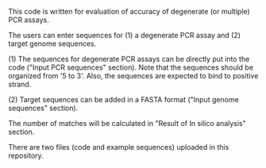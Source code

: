 This code is written for evaluation of accuracy of degenerate (or multiple) PCR assays.

The users can enter sequences for (1) a degenerate PCR assay and (2) target genome sequences. 

(1) The sequences for degenerate PCR assays can be directly put into the code ("Input PCR sequences" section). Note that the sequences should be organized from '5 to 3'. Also, the sequences are expected to bind to positive strand.

(2) Target sequences can be added in a FASTA format ("Input genome sequences" section).

The number of matches will be calculated in "Result of In silico analysis" section.

There are two files (code and example sequences) uploaded in this repository.
